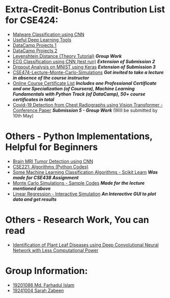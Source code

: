 
# Extra-Credit-Bonus Contribution List for CSE424:
- [Malware Classification using CNN](https://github.com/farhad324/Malware-Classification-Malimg-Dataset-Tensorflow) 
- [Useful Deep Learning Tools](https://github.com/farhad324/useful-deep-learning-tools)
- [DataCamp Projects 1](https://github.com/farhad324/DataCamp-Projects)
- [DataCamp Projects 2](https://github.com/farhad324/S-P-Case-Study-Datacamp-Introduction-to-Python-for-Finance)
- [Levenshtein Distance (Theory Tutorial)](https://youtu.be/x0TRRg3Kn38) ***Group Work***
- [ECG Classification using CNN (test run)](https://github.com/farhad324/CSE424/blob/main/submission%202/ecg_classification_test_run_extra.ipynb) ***Extension of Submission 2***
- [Dropout Analysis on MNIST using Keras](https://github.com/farhad324/CSE424/blob/main/submission%203/Dropout%20Analysis%20on%20MNIST%20using%20Keras.ipynb) ***Extension of Submission 3***
- [CSE474-Lecture-Monte-Carlo-Simulations](https://www.youtube.com/watch?v=sKO0243i6-Y&t=2s) ***Got invited to take a lecture in absence of the course instructor***
- [Online Course Certificate List](https://github.com/farhad324/My-eCertificates) ***Includes one Professional Certificate and one Specialization (of Coursera), Machine Learning Fundamentals with Python Track (of DataCamp), 50+ course certificates in total***
- [Covid-19 Detection from Chest Radiographs using Vision Transformer - Conference Paper](https://github.com/farhad324/CSE424/tree/main/submission%205) ***Submission 5 - Group Work*** (Will be submitted by 10th May)

# Others - Python Implementations, Helpful for Beginners
- [Brain MRI Tumor Detection using CNN](https://github.com/farhad324/Brain-MRI-Tumor-Classification-Using-CNN)
- [CSE221: Algorithms (Python Codes)](https://github.com/farhad324/Algorithms-CSE221) 
- [Some Machine Learning Classification Algorithms - Scikit Learn](https://github.com/farhad324/CSE438/blob/main/Classification%20Algorithms.ipynb) ***Was made for CSE438 Assignment***
- [Monte Carlo Simulations - Sample Codes](https://github.com/farhad324/CSE474-Lecture-Monte-Carlo-Simulations) ***Made for the lecture mentioned above***
- [Linear Regression - Interactive Simulation](https://github.com/farhad324/Linear-Regression-Simulation-with-OpenCV-Matplotlib) ***An Interactive GUI to plot data and get results***

# Others - Research Work, You can read
- [Identification of Plant Leaf Diseases using Deep Convolutional Neural Network with Less Computational Power](https://www.researchgate.net/publication/356811443_Identification_of_Plant_Leaf_Diseases_using_Deep_Convolutional_Neural_Network_with_Less_Computational_Power)

# Group Information:
- [19201086 Md. Farhadul Islam](https://github.com/farhad324) 
- [19241004 Sarah Zabeen](https://github.com/SarahZabeen)
